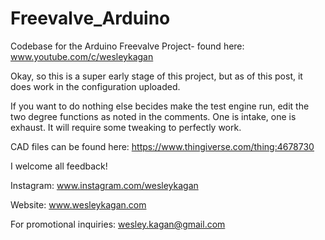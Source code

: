 # Freevalve_Arduino
Codebase for the Arduino Freevalve Project- found here: www.youtube.com/c/wesleykagan 

Okay, so this is a super early stage of this project, but as of this post, it does work in the configuration uploaded.

If you want to do nothing else becides make the test engine run, edit the two degree functions as noted in the comments. One is intake, one is exhaust. It will require some
tweaking to perfectly work. 

CAD files can be found here: https://www.thingiverse.com/thing:4678730

I welcome all feedback!

Instagram: www.instagram.com/wesleykagan 

Website: www.wesleykagan.com

For promotional inquiries: wesley.kagan@gmail.com
